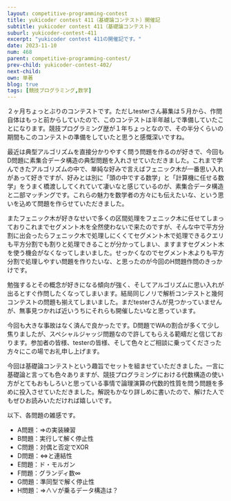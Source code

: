 ```yaml
---
layout: competitive-programming-contest
title: yukicoder contest 411（基礎論コンテスト）開催記
subtitle: yukicoder contest 411（基礎論コンテスト）
suburl: yukicoder-contest-411
excerpt: "yukicoder contest 411の開催記です。"
date: 2023-11-10
num: 468
parent: competitive-programming-contest/
prev-child: yukicoder-contest-402/
next-child: 
own: 単著
blog: true
tags: [競技プログラミング,数学]
---
```


２ヶ月ちょっとぶりのコンテストです。ただしtesterさん募集は５月から、作問自体はもっと前からしていたので、このコンテストは半年越しで準備していたことになります。競技プログラミング歴が１年ちょっとなので、その半分くらいの期間もこのコンテストの準備をしていたと思うと感慨深いですね。

最近は典型アルゴリズムを直接分かりやすく問う問題を作るのが好きで、今回もD問題に素集合データ構造の典型問題を入れさせていただきました。これまで学んできたアルゴリズムの中で、単純な好みで言えばフェニック木が一番思い入れがあって好きですが、好みとは別に「頭の中でする数学」と「計算機に任せる数学」をうまく橋渡ししてくれていて凄いなと感じているのが、素集合データ構造と二部マッチングです。これらの魅力を数学者の方々にも伝えたいな、という思いを込めて問題を作らせていただきました。

またフェニック木が好きなせいで多くの区間処理をフェニック木に任せてしまっておりこれまでセグメント木を全然使わないで来たのですが、そんな中で平方分割に出会ったらフェニック木で処理しにくくてセグメント木で処理できるクエリも平方分割でも割りと処理できることが分かってしまい、ますますセグメント木を使う機会がなくなってしまいました。せっかくなのでセグメント木よりも平方分割で処理しやすい問題を作りたいな、と思ったのが今回のH問題作問のきっかけです。

勉強するとその概念が好きになる傾向が強く、そしてアルゴリズムに思い入れが出るとすぐ作問したくなってしまいます。結局同じノリで解析コンテストと幾何コンテストの問題も揃えてしまいました。まだtesterさんが見つかっていませんが、無事見つかれば近いうちにそれらも開催したいなと思っています。

今回も大きな事故はなく済んで良かったです。D問題でWAの割合が多くて少し焦りましたが、スペシャルジャッジ問題なので許してもらえる範疇だと信じております。参加者の皆様、testerの皆様、そして色々とご相談に乗ってくださった方々にこの場でお礼申し上げます。

今回は基礎論コンテストという趣旨でセットを組ませていただきました。一言に基礎論と言っても色々ありますが、競技プログラミングにおける代数構造の使い方がとてもおもしろいと思っている事情で論理演算の代数的性質を問う問題を多めに投入させていただきました。解説もかなり詳しめに書いたので、解けた人でもぜひお読みいただければ嬉しいです。

以下、各問題の雑感です。

- A問題：⇒の実装練習
- B問題：実行して解く停止性
- C問題：対偶と否定でXOR
- D問題：⇔と連結性
- E問題：ド・モルガン
- F問題：グランディ数∞
- G問題：準同型で解く停止性
- H問題：⇒∧∨が乗るデータ構造は？
